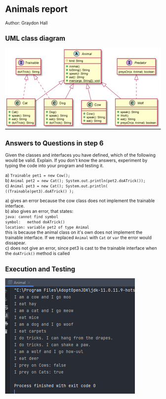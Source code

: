 # Animals report
Author: Graydon Hall 

## UML class diagram
![Animals UML](AnimalsUML.png)

## Answers to Questions in step 6
Given the classes and interfaces you have defined, which of the following would be valid. Explain. If you don't know the answers, experiment by typing the code into your program and testing it.

a) `Trainable pet1 = new Cow();`<br>
b) `Animal pet2 = new Cat(); System.out.println(pet2.doATrick());`<br>
c) `Animal pet3 = new Cat(); System.out.println( ((Trainable)pet3).doATrick() );`<br>

a) gives an error because the cow class does not implement the trainable interface.<br>
b) also gives an error, that states: <br>
`java: cannot find symbol`<br>
`symbol:   method doATrick()`<br>
`location: variable pet2 of type Animal`<br>
this is because the animal class on it's own does not implement the trainable interface. If we replaced `Animal` 
with `Cat` or `var` the error would dissapear. <br>
c) does not give an error, since pet3 is cast to the trainable interface when the `doATrick()` method is called

## Execution and Testing
![Animals test](AnimalsTest.png)
